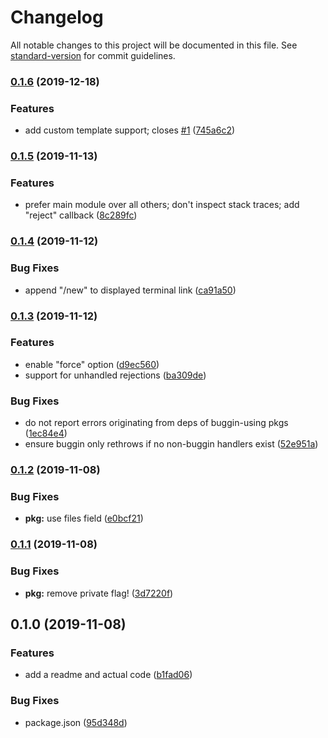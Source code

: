 # Changelog

All notable changes to this project will be documented in this file. See [standard-version](https://github.com/conventional-changelog/standard-version) for commit guidelines.

### [0.1.6](https://github.com/boneskull/buggin/compare/v0.1.5...v0.1.6) (2019-12-18)

### Features

- add custom template support; closes [#1](https://github.com/boneskull/buggin/issues/1) ([745a6c2](https://github.com/boneskull/buggin/commit/745a6c2a8d9217aad16d65389e31d33eed44ca23))

### [0.1.5](https://github.com/boneskull/buggin/compare/v0.1.4...v0.1.5) (2019-11-13)

### Features

- prefer main module over all others; don't inspect stack traces; add "reject" callback ([8c289fc](https://github.com/boneskull/buggin/commit/8c289fcf3538a77fe926552af619ca795c90f4cb))

### [0.1.4](https://github.com/boneskull/buggin/compare/v0.1.3...v0.1.4) (2019-11-12)

### Bug Fixes

- append "/new" to displayed terminal link ([ca91a50](https://github.com/boneskull/buggin/commit/ca91a501d154fedd17be500140903769a5670e33))

### [0.1.3](https://github.com/boneskull/buggin/compare/v0.1.2...v0.1.3) (2019-11-12)

### Features

- enable "force" option ([d9ec560](https://github.com/boneskull/buggin/commit/d9ec5609dc476b21d9b4b31bdf0060f348d60442))
- support for unhandled rejections ([ba309de](https://github.com/boneskull/buggin/commit/ba309de3b819caf1c097515902e902bad8136640))

### Bug Fixes

- do not report errors originating from deps of buggin-using pkgs ([1ec84e4](https://github.com/boneskull/buggin/commit/1ec84e40f0aafe9382bf61b59836b7de51e89b23))
- ensure buggin only rethrows if no non-buggin handlers exist ([52e951a](https://github.com/boneskull/buggin/commit/52e951a13d5adc49198408a6ab1b2d3f9280518f))

### [0.1.2](https://github.com/boneskull/buggin/compare/v0.1.1...v0.1.2) (2019-11-08)

### Bug Fixes

- **pkg:** use files field ([e0bcf21](https://github.com/boneskull/buggin/commit/e0bcf21215602055e63ed8d42cc4107460c0b9fb))

### [0.1.1](https://github.com/boneskull/buggin/compare/v0.1.0...v0.1.1) (2019-11-08)

### Bug Fixes

- **pkg:** remove private flag! ([3d7220f](https://github.com/boneskull/buggin/commit/3d7220f551c7b28f3a6d3a16a9c9c5f759b8ede6))

## 0.1.0 (2019-11-08)

### Features

- add a readme and actual code ([b1fad06](https://github.com/boneskull/buggin/commit/b1fad0623c9d5acc08db43f760ece1a4868bbaaa))

### Bug Fixes

- package.json ([95d348d](https://github.com/boneskull/buggin/commit/95d348d8795884f08dbe92275e2f0a48bc9ef682))
